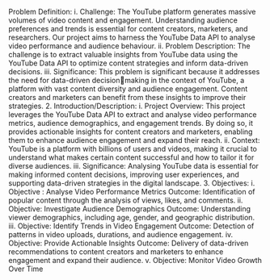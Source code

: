  Problem Definition:
i. Challenge: The YouTube platform generates massive volumes of video content and engagement. 
Understanding audience preferences and trends is essential for content creators, marketers, and 
researchers. Our project aims to harness the YouTube Data API to analyse video performance and 
audience behaviour.
ii. Problem Description: The challenge is to extract valuable insights from YouTube data using the 
YouTube Data API to optimize content strategies and inform data-driven decisions.
iii. Significance: This problem is significant because it addresses the need for data-driven decision￾making in the context of YouTube, a platform with vast content diversity and audience engagement. 
Content creators and marketers can benefit from these insights to improve their strategies.
2. Introduction/Description:
i. Project Overview: This project leverages the YouTube Data API to extract and analyse video 
performance metrics, audience demographics, and engagement trends. By doing so, it provides 
actionable insights for content creators and marketers, enabling them to enhance audience 
engagement and expand their reach.
ii. Context: YouTube is a platform with billions of users and videos, making it crucial to understand what 
makes certain content successful and how to tailor it for diverse audiences.
iii. Significance: Analysing YouTube data is essential for making informed content decisions, improving 
user experiences, and supporting data-driven strategies in the digital landscape.
3. Objectives:
i. Objective : Analyse Video Performance Metrics
Outcome: Identification of popular content through the analysis of views, likes, and 
comments.
ii. Objective: Investigate Audience Demographics
Outcome: Understanding viewer demographics, including age, gender, and geographic 
distribution.
iii. Objective: Identify Trends in Video Engagement
Outcome: Detection of patterns in video uploads, durations, and audience engagement.
iv. Objective: Provide Actionable Insights
Outcome: Delivery of data-driven recommendations to content creators and marketers to 
enhance engagement and expand their audience.
v. Objective: Monitor Video Growth Over Time
